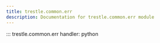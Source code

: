 ```yaml
---
title: trestle.common.err
description: Documentation for trestle.common.err module
---
```

::: trestle.common.err
handler: python
